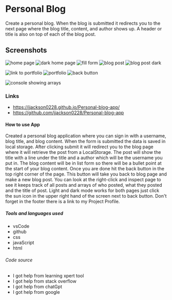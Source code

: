 # Personal Blog

Create a personal blog. When the blog is submitted it redirects you to the next page where the blog title, content, and author shows up. A header or title is also on top of each of the blog post.

## Screenshots

![home page](<./images/Screenshot 2024-06-24 at 9.19.24 PM.png>)
![dark home page](<./images/Screenshot 2024-06-24 at 9.32.46 PM.png>)
![fill form](<./images/Screenshot 2024-06-24 at 9.35.02 PM.png>)
![blog post](<./images/Screenshot 2024-06-24 at 9.34.14 PM.png>)
![blog post dark](<./images/Screenshot 2024-06-24 at 9.33.45 PM.png>)

![link to portfolio](<./images/Screenshot 2024-06-24 at 9.34.29 PM.png>)
![portfolio](<./images/Screenshot 2024-06-24 at 9.34.37 PM.png>)
![back button](<./images/Screenshot 2024-06-24 at 9.34.56 PM.png>)

![console showing arrays](<./images/Screenshot 2024-06-24 at 9.35.46 PM.png>)

### Links

- https://jjackson0228.github.io/Personal-blog-app/
- https://github.com/jjackson0228/Personal-blog-app

#### How to use App

Created a personal blog application where you can sign in with a username, blog title, and blog content. When the form is submitted the data is saved in local storage. After clicking submit it will redirect you to the blog page where it will retrieve the post from a LocalStorage. The post will show the title with a line under the title and a author which will be the username you put in. The blog content will be in list form so there will be a bullet point at the start of your blog content. Once you are done hit the back button in the top right corner of the page. This button will take you back to blog page and make a new blog post. You can look at the right-click and inspect page to see it keeps track of all posts and arrays of who posted, what they posted and the title of post. Light and dark mode works for both pages just click the sun icon in the upper right hand of the screen next to back button. Don't forget in the footer there is a link to my Project Profile.

##### Tools and languages used

- vsCode
- github
- css
- javaScript
- html

###### Code source

- I got help from learning xpert tool
- I got help from stack overflow
- I got help from chatGpt
- I got help from google
